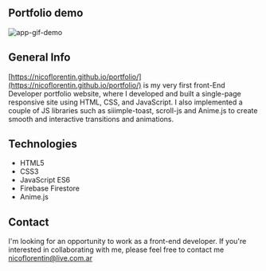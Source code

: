 ## Portfolio demo


<img alt="app-gif-demo" src="https://user-images.githubusercontent.com/81888574/197868779-a63690c1-ae93-42e8-a886-9aef8eed6f2f.png">

## General Info
[https://nicoflorentin.github.io/portfolio/](https://nicoflorentin.github.io/portfolio/) is my very first front-End Developer portfolio website, where I developed and built a single-page responsive site using HTML, CSS, and JavaScript. I also implemented a couple of JS libraries such as siiimple-toast, scroll-js and Anime.js to create smooth and interactive transitions and animations.

## Technologies
- HTML5
- CSS3
- JavaScript ES6
- Firebase Firestore
- Anime.js

## Contact
I'm looking for an opportunity to work as a front-end developer. If you're interested in collaborating with me, please feel free to contact me nicoflorentin@live.com.ar
